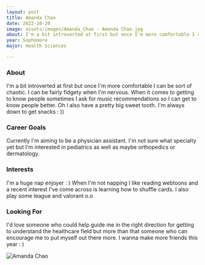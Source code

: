 ```yaml
---
layout: post
title: Amanda Chao 
date: 2022-10-20
image: assets/images/Amanda_Chao - Amanda Chao.jpg
about: I'm a bit introverted at first but once I'm more comfortable I can be sort of chaotic. I can be fairly fidgety when I'm nervous. When it comes to getting to know people sometimes I ask for music recommendations so I can get to know people better. Oh I also have a pretty big sweet tooth. I'm always down to get snacks : ))
year: Sophomore
major: Health Sciences

---
```


### About

I'm a bit introverted at first but once I'm more comfortable I can be sort of chaotic. I can be fairly fidgety when I'm nervous. When it comes to getting to know people sometimes I ask for music recommendations so I can get to know people better. Oh I also have a pretty big sweet tooth. I'm always down to get snacks : ))

### Career Goals

Currently I'm aiming to be a physician assistant. I'm not sure what specialty yet but I'm interested in pediatrics as well as maybe orthopedics or dermatology.

### Interests

I'm a huge nap enjoyer : ) When I'm not napping I like reading webtoons and a recent interest I've come across is learning how to shuffle cards. I also play some league and valorant o.o

### Looking For

I'd love someone who could help guide me in the right direction for getting to understand the healthcare field but more than that someone who can encourage me to put myself out there more. I wanna make more friends this year : )

<div class="text-center my-5">
    <img src="https://sase-drexel.github.io/mentorship-2021/assets/images/Amanda_Chao.jpg" alt="Amanda Chao" class="rounded post-img" />
</div>
